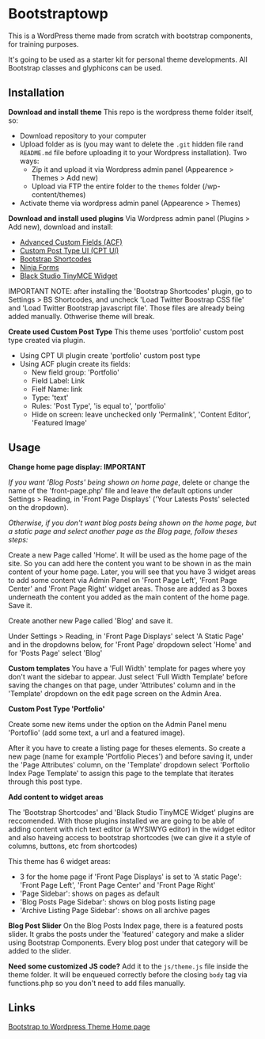 # Bootstraptowp

This is a WordPress theme made from scratch with bootstrap components, for training purposes.

It's going to be used as a starter kit for personal theme developments. All Bootstrap classes and glyphicons can be used.

## Installation

**Download and install theme**
This repo is the wordpress theme folder itself, so:
- Download repository to your computer
- Upload folder as is (you may want to delete the `.git` hidden file rand `README.md` file before uploading it to your Wordpress installation). Two ways:
    + Zip it and upload it via Wordpress admin panel (Appearence > Themes > Add new)
    + Upload via FTP the entire folder to the `themes` folder (/wp-content/themes)
- Activate theme via wordpress admin panel (Appearence > Themes)

**Download and install used plugins**
Via Wordpress admin panel (Plugins > Add new), download and install:
- [Advanced Custom Fields (ACF)](https://wordpress.org/plugins/advanced-custom-fields/)
- [Custom Post Type UI (CPT UI)](https://wordpress.org/plugins/custom-post-type-ui/)
- [Bootstrap Shortcodes](https://wordpress.org/plugins/bootstrap-shortcodes/)
- [Ninja Forms](https://wordpress.org/plugins/ninja-forms/)
- [Black Studio TinyMCE Widget](https://wordpress.org/plugins/black-studio-tinymce-widget/)

IMPORTANT NOTE: after installing the 'Bootstrap Shortcodes' plugin, go to Settings > BS Shortcodes, and uncheck 'Load Twitter Boostrap CSS file' and 'Load Twitter Bootstrap javascript file'. Those files are already being added manually. Othwerise theme will break.

**Create used Custom Post Type**
This theme uses 'portfolio' custom post type created via plugin.
- Using CPT UI plugin create 'portfolio' custom post type
- Using ACF plugin create its fields:
    + New field group: 'Portfolio'
    + Field Label: Link
    + Fielf Name: link
    + Type: 'text'
    + Rules: 'Post Type', 'is equal to', 'portfolio'
    + Hide on screen: leave unchecked only 'Permalink', 'Content Editor', 'Featured Image'

## Usage

**Change home page display: IMPORTANT**

_If you want 'Blog Posts' being shown on home page_, delete or change the name of the 'front-page.php' file and leave the default options under Settings > Reading, in 'Front Page Displays' ('Your Latests Posts' selected on the dropdown).

_Otherwise, if you don't want blog posts being shown on the home page, but a static page and select another page as the Blog page, follow theses steps:_

Create a new Page called 'Home'. It will be used as the home page of the site. So you can add here the content you want to be shown in as the main content of your home page. Later, you will see that you have 3 widget areas to add some content via Admin Panel on 'Front Page Left', 'Front Page Center' and 'Front Page Right' widget areas. Those are added as 3 boxes underneath the content you added as the main content of the home page. Save it.

Create another new Page called 'Blog' and save it.

Under Settings > Reading, in 'Front Page Displays' select 'A Static Page' and in the dropdowns below, for 'Front Page' dropdown select 'Home' and for 'Posts Page' select 'Blog'

**Custom templates**
You have a 'Full Width' template for pages where yoy don't want the sidebar to appear. Just select 'Full Width Template' before saving the changes on that page, under 'Attributes' column and in the 'Template' dropdown on the edit page screen on the Admin Area.

**Custom Post Type 'Portfolio'**

Create some new items under the option on the Admin Panel menu 'Portoflio' (add some text, a url and a featured image).

After it you have to create a listing page for theses elements. So create a new page (name for example 'Portfolio Pieces') and before saving it, under the 'Page Attributes' column, on the 'Template' dropdown select 'Porftolio Index Page Template' to assign this page to the template that iterates through this post type.

**Add content to widget areas**

The 'Bootstrap Shortcodes' and 'Black Studio TinyMCE Widget' plugins are reccomended. With those plugins installed we are going to be able of adding content with rich text editor (a WYSIWYG editor) in the widget editor and also haveing access to bootstrap shortcodes (we can give it a style of columns, buttons, etc from shortcodes)

This theme has 6 widget areas:
- 3 for the home page if 'Front Page Displays' is set to 'A static Page': 'Front Page Left', 'Front Page Center' and 'Front Page Right'
- 'Page Sidebar': shows on pages as default
- 'Blog Posts Page Sidebar': shows on blog posts listing page
- 'Archive Listing Page Sidebar': shows on all archive pages

**Blog Post Slider**
On the Blog Posts Index page, there is a featured posts slider. It grabs the posts under the 'featured' category and make a slider using Bootstrap Components. Every blog post under that category will be added to the slider.

**Need some customized JS code?**
Add it to the `js/theme.js` file inside the theme folder. It will be enqueued correctly before the closing `body` tag via functions.php so you don't need to add files manually.

## Links
[Bootstrap to Wordpress Theme Home page](http://nicolasblancom.com/bootstraptowp-theme)
